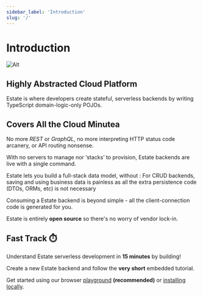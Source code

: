 ```yaml
---
sidebar_label: 'Introduction'
slug: '/'
---
```


# Introduction

![Alt](/img/banner.png "EstateJS Logo")

## Highly Abstracted Cloud Platform

Estate is where developers create stateful, serverless backends by writing TypeScript domain-logic-only POJOs.

## Covers All the Cloud Minutea

No more _REST_ or _GraphQL_, no more interpreting HTTP status code arcanery, or API routing nonsense.

With no servers to manage nor ‘stacks’ to provision, Estate backends are live with a single command.

Estate lets you build a full-stack data model, without :
For CRUD backends, saving and using business data is painless as all the extra persistence code (DTOs, ORMs, etc) is not necessary

Consuming a Estate backend is beyond simple - all the client-connection code is generated for you.

Estate is entirely **open source** so there's no worry of vendor lock-in.

## Fast Track ⏱️

Understand Estate serverless development in **15 minutes** by building!

Create a new Estate backend and follow the **very short** embedded tutorial.

Get started using our browser [playground](getting-started/playground) **(recommended)** or [installing locally](getting-started/installation).
